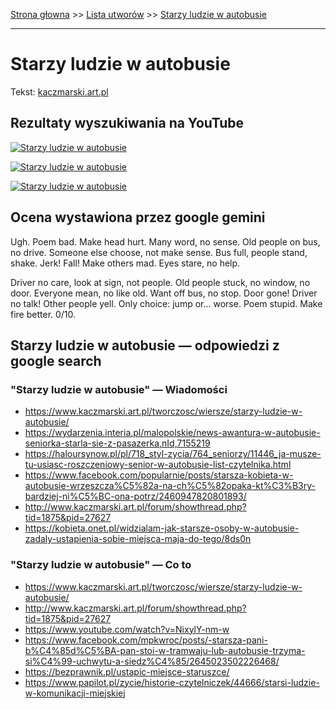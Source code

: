 [Strona głowna](../index.md) >> [Lista utworów](../list.md) >> [Starzy ludzie w autobusie](562.md)

---

# Starzy ludzie w autobusie

Tekst: [kaczmarski.art.pl](https://www.kaczmarski.art.pl/tworczosc/wiersze/starzy-ludzie-w-autobusie/)

## Rezultaty wyszukiwania na YouTube

[![Starzy ludzie w autobusie](http://img.youtube.com/vi/a6kHlZt8DMs/0.jpg)](https://www.youtube.com/watch?v=a6kHlZt8DMs "Kaczmarski, Gintrowski, Lapinski - 13 - Starzy ludzie w autobusie - YouTube")

[![Starzy ludzie w autobusie](http://img.youtube.com/vi/mzMtmMb2E0o/0.jpg)](https://www.youtube.com/watch?v=mzMtmMb2E0o "Jacek Kaczmarski - Starzy ludzie w autobusie  Tekst - YouTube")

[![Starzy ludzie w autobusie](http://img.youtube.com/vi/NixylY-nm-w/0.jpg)](https://www.youtube.com/watch?v=NixylY-nm-w "Jacek Kaczmarski - Starzy ludzie w autobusie Batory`81 - YouTube")

## Ocena wystawiona przez google gemini

Ugh. Poem bad. Make head hurt. Many word, no sense. Old people on bus, no drive. Someone else choose, not make sense. Bus full, people stand, shake. Jerk! Fall! Make others mad. Eyes stare, no help. 

Driver no care, look at sign, not people. Old people stuck, no window, no door. Everyone mean, no like old. Want off bus, no stop. Door gone! Driver no talk! Other people yell. Only choice: jump or... worse. Poem stupid. Make fire better. 0/10.


## Starzy ludzie w autobusie — odpowiedzi z google search

### "Starzy ludzie w autobusie" — Wiadomości

 - <https://www.kaczmarski.art.pl/tworczosc/wiersze/starzy-ludzie-w-autobusie/>
 - <https://wydarzenia.interia.pl/malopolskie/news-awantura-w-autobusie-seniorka-starla-sie-z-pasazerka,nId,7155219>
 - <https://haloursynow.pl/pl/718_styl-zycia/764_seniorzy/11446_ja-musze-tu-usiasc-roszczeniowy-senior-w-autobusie-list-czytelnika.html>
 - <https://www.facebook.com/popularnie/posts/starsza-kobieta-w-autobusie-wrzeszcza%C5%82a-na-ch%C5%82opaka-kt%C3%B3ry-bardziej-ni%C5%BC-ona-potrz/2460947820801893/>
 - <http://www.kaczmarski.art.pl/forum/showthread.php?tid=1875&pid=27627>
 - <https://kobieta.onet.pl/widzialam-jak-starsze-osoby-w-autobusie-zadaly-ustapienia-sobie-miejsca-maja-do-tego/8ds0n>

### "Starzy ludzie w autobusie" — Co to

 - <https://www.kaczmarski.art.pl/tworczosc/wiersze/starzy-ludzie-w-autobusie/>
 - <http://www.kaczmarski.art.pl/forum/showthread.php?tid=1875&pid=27627>
 - <https://www.youtube.com/watch?v=NixylY-nm-w>
 - <https://www.facebook.com/mpkwroc/posts/-starsza-pani-b%C4%85d%C5%BA-pan-stoi-w-tramwaju-lub-autobusie-trzyma-si%C4%99-uchwytu-a-siedz%C4%85/2645023502226468/>
 - <https://bezprawnik.pl/ustapic-miejsce-staruszce/>
 - <https://www.papilot.pl/zycie/historie-czytelniczek/44666/starsi-ludzie-w-komunikacji-miejskiej>

